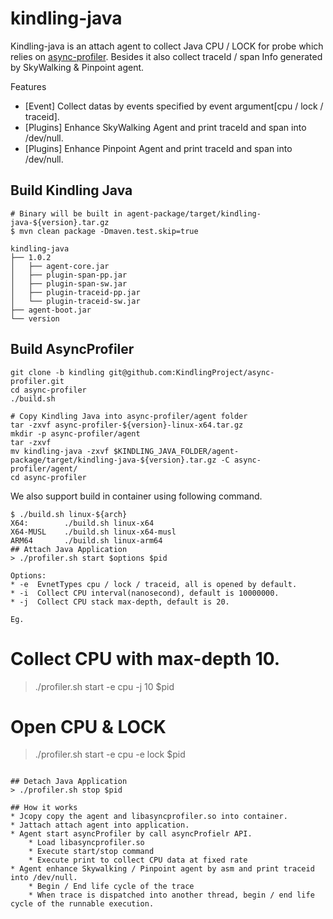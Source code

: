 # kindling-java
Kindling-java is an attach agent to collect Java CPU / LOCK for probe which relies on [async-profiler](https://github.com/KindlingProject/async-profiler). Besides it also collect traceId / span Info generated by SkyWalking & Pinpoint agent.

Features
* [Event] Collect datas by events specified by event argument[cpu / lock / traceid].
* [Plugins] Enhance SkyWalking Agent and print traceId and span into /dev/null.
* [Plugins] Enhance Pinpoint Agent and print traceId and span into /dev/null.

## Build Kindling Java
```
# Binary will be built in agent-package/target/kindling-java-${version}.tar.gz
$ mvn clean package -Dmaven.test.skip=true

kindling-java
├── 1.0.2
│   ├── agent-core.jar
│   ├── plugin-span-pp.jar
│   ├── plugin-span-sw.jar
│   ├── plugin-traceid-pp.jar
│   └── plugin-traceid-sw.jar
├── agent-boot.jar
└── version
```

## Build AsyncProfiler
```
git clone -b kindling git@github.com:KindlingProject/async-profiler.git
cd async-profiler
./build.sh

# Copy Kindling Java into async-profiler/agent folder
tar -zxvf async-profiler-${version}-linux-x64.tar.gz
mkdir -p async-profiler/agent
tar -zxvf 
mv kindling-java -zxvf $KINDLING_JAVA_FOLDER/agent-package/target/kindling-java-${version}.tar.gz -C async-profiler/agent/
cd async-profiler  
```

We also support build in container using following command.
```
$ ./build.sh linux-${arch}
X64:        ./build.sh linux-x64
X64-MUSL    ./build.sh linux-x64-musl
ARM64       ./build.sh linux-arm64
## Attach Java Application
> ./profiler.sh start $options $pid

Options:
* -e  EvnetTypes cpu / lock / traceid, all is opened by default.
* -i  Collect CPU interval(nanosecond), default is 10000000.
* -j  Collect CPU stack max-depth, default is 20.

Eg.
```
# Collect CPU with max-depth 10.
> ./profiler.sh start -e cpu -j 10 $pid

# Open CPU & LOCK
> ./profiler.sh start -e cpu -e lock $pid
```

## Detach Java Application
> ./profiler.sh stop $pid

## How it works
* Jcopy copy the agent and libasyncprofiler.so into container.
* Jattach attach agent into application.
* Agent start asyncProfiler by call asyncProfielr API.
    * Load libasyncprofiler.so
    * Execute start/stop command
    * Execute print to collect CPU data at fixed rate
* Agent enhance Skywalking / Pinpoint agent by asm and print traceid into /dev/null.
    * Begin / End life cycle of the trace
    * When trace is dispatched into another thread, begin / end life cycle of the runnable execution.